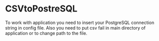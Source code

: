 # CSVtoPostreSQL

To work with application you need to insert your PostgreSQL connection string in config file. Also you need to put csv fail in main directory of application or to change path to the file.
